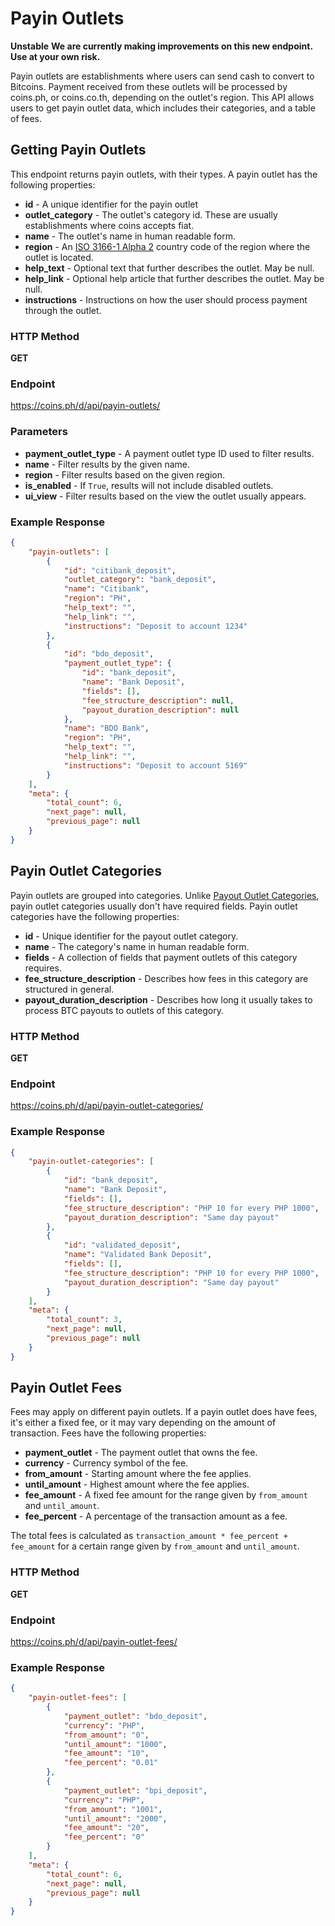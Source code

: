 # Payin Outlets

**Unstable**
**We are currently making improvements on this new endpoint. Use at your own risk.**

Payin outlets are establishments where users can send cash to convert to
Bitcoins. Payment received from these outlets will be processed by coins.ph,
or coins.co.th, depending on the outlet's region. This API allows users to get
payin outlet data, which includes their categories, and a table of fees.

## Getting Payin Outlets

This endpoint returns payin outlets, with their types. A payin outlet has the
following properties:

* **id** - A unique identifier for the payin outlet
* **outlet_category** - The outlet's category id. These are usually establishments where coins accepts fiat.
* **name** - The outlet's name in human readable form.
* **region** - An [ISO 3166-1 Alpha 2](http://en.wikipedia.org/wiki/ISO_3166-1_alpha-2) country code of the region where the outlet is located.
* **help_text** - Optional text that further describes the outlet. May be null.
* **help_link** - Optional help article that further describes the outlet. May be null.
* **instructions** - Instructions on how the user should process payment through the outlet.

### HTTP Method

**GET**

### Endpoint

https://coins.ph/d/api/payin-outlets/

### Parameters

* **payment_outlet_type** - A payment outlet type ID used to filter results.
* **name** - Filter results by the given name.
* **region** - Filter results based on the given region.
* **is_enabled** - If `True`, results will not include disabled outlets.
* **ui_view** - Filter results based on the view the outlet usually appears.

### Example Response

```json
{
    "payin-outlets": [
        {
            "id": "citibank_deposit",
            "outlet_category": "bank_deposit",
            "name": "Citibank",
            "region": "PH",
            "help_text": "",
            "help_link": "",
            "instructions": "Deposit to account 1234"
        },
        {
            "id": "bdo_deposit",
            "payment_outlet_type": {
                "id": "bank_deposit",
                "name": "Bank Deposit",
                "fields": [],
                "fee_structure_description": null,
                "payout_duration_description": null
            },
            "name": "BDO Bank",
            "region": "PH",
            "help_text": "",
            "help_link": "",
            "instructions": "Deposit to account 5169"
        }
    ],
    "meta": {
        "total_count": 6,
        "next_page": null,
        "previous_page": null
    }
}
```

## Payin Outlet Categories

Payin outlets are grouped into categories. Unlike
[Payout Outlet Categories](payout-outlets-api.md), payin outlet categories
usually don't have required fields. Payin outlet categories have the following
properties:

* **id** - Unique identifier for the payout outlet category.
* **name** - The category's name in human readable form.
* **fields** - A collection of fields that payment outlets of this category requires.
* **fee_structure_description** - Describes how fees in this category are structured in general.
* **payout_duration_description** - Describes how long it usually takes to process BTC payouts to outlets of this category.

### HTTP Method

**GET**

### Endpoint

https://coins.ph/d/api/payin-outlet-categories/

### Example Response

```json
{
    "payin-outlet-categories": [
        {
            "id": "bank_deposit",
            "name": "Bank Deposit",
            "fields": [],
            "fee_structure_description": "PHP 10 for every PHP 1000",
            "payout_duration_description": "Same day payout"
        },
        {
            "id": "validated_deposit",
            "name": "Validated Bank Deposit",
            "fields": [],
            "fee_structure_description": "PHP 10 for every PHP 1000",
            "payout_duration_description": "Same day payout"
        }
    ],
    "meta": {
        "total_count": 3,
        "next_page": null,
        "previous_page": null
    }
}
```

## Payin Outlet Fees

Fees may apply on different payin outlets. If a payin outlet does have fees,
it's either a fixed fee, or it may vary depending on the amount of transaction.
Fees have the following properties:

* **payment_outlet** - The payment outlet that owns the fee.
* **currency** - Currency symbol of the fee.
* **from_amount** - Starting amount where the fee applies.
* **until_amount** - Highest amount where the fee applies.
* **fee_amount** - A fixed fee amount for the range given by `from_amount` and `until_amount`.
* **fee_percent** - A percentage of the transaction amount as a fee.

The total fees is calculated as `transaction_amount * fee_percent + fee_amount`
for a certain range given by `from_amount` and `until_amount`.

### HTTP Method

**GET**

### Endpoint

https://coins.ph/d/api/payin-outlet-fees/

### Example Response

```json
{
    "payin-outlet-fees": [
        {
            "payment_outlet": "bdo_deposit",
            "currency": "PHP",
            "from_amount": "0",
            "until_amount": "1000",
            "fee_amount": "10",
            "fee_percent": "0.01"
        },
        {
            "payment_outlet": "bpi_deposit",
            "currency": "PHP",
            "from_amount": "1001",
            "until_amount": "2000",
            "fee_amount": "20",
            "fee_percent": "0"
        }
    ],
    "meta": {
        "total_count": 6,
        "next_page": null,
        "previous_page": null
    }
}
```
